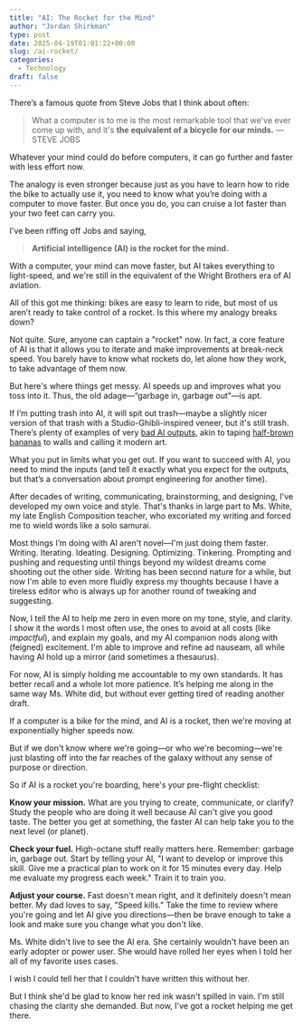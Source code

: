 ```yaml
---
title: "AI: The Rocket for the Mind"
author: "Jordan Shirkman"
type: post
date: 2025-04-19T01:01:22+00:00
slug: /ai-rocket/
categories:
  - Technology
draft: false
---
```

There’s a famous quote from Steve Jobs that I think about often:

> What a computer is to me is the most remarkable tool that we've ever come up with, and it's **the equivalent of a bicycle for our minds.**
> — STEVE JOBS

Whatever your mind could do before computers, it can go further and faster with less effort now.  

The analogy is even stronger because just as you have to learn how to ride the bike to actually use it, you need to know what you’re doing with a computer to move faster. But once you do, you can cruise a lot faster than your two feet can carry you. 

I've been riffing off Jobs and saying, 

> **Artificial intelligence (AI) is the rocket for the mind.**

With a computer, your mind can move faster, but AI takes everything to light-speed, and we're still in the equivalent of the Wright Brothers era of AI aviation.

All of this got me thinking: bikes are easy to learn to ride, but most of us aren’t ready to take control of a rocket. Is this where my analogy breaks down? 

Not quite. Sure, anyone can captain a "rocket" now. In fact, a core feature of AI is that it allows you to iterate and make improvements at break-neck speed. You barely have to know what rockets do, let alone how they work, to take advantage of them now.

But here's where things get messy. AI speeds up and improves what you toss into it. Thus, the old adage—“garbage in, garbage out"—is apt.

If I’m putting trash into AI, it will spit out trash—maybe a slightly nicer version of that trash with a Studio-Ghibli-inspired veneer, but it's still trash. There’s plenty of examples of very [bad AI outputs](https://www.google.com/search?q=will+smith+ai+2023&sca_esv=4c501b42f1890102&sxsrf=AHTn8zqnVtA3K7jZCucM7X7lBkoRvbNujQ%3A1744913934793&ei=DkYBaNCMMMvB4-EPt8KXyA0&ved=0ahUKEwjQy_z51t-MAxXL4DgGHTfhBdkQ4dUDCBA&uact=5&oq=will+smith+ai+2023&gs_lp=Egxnd3Mtd2l6LXNlcnAiEndpbGwgc21pdGggYWkgMjAyMzIGEAAYFhgeMgYQABgWGB4yBhAAGBYYHjIGEAAYFhgeMgsQABiABBiGAxiKBTILEAAYgAQYhgMYigUyCxAAGIAEGIYDGIoFMgsQABiABBiGAxiKBTILEAAYgAQYhgMYigUyCBAAGIAEGKIESJgZUJoFWNMXcAN4AZABAJgBwAGgAYwRqgEEMC4xNrgBA8gBAPgBAZgCEqAC5hDCAgoQABiwAxjWBBhHwgIKECMYgAQYJxiKBcICBBAjGCfCAgoQABiABBhDGIoFwgIKEC4YgAQYQxiKBcICCxAuGIAEGNEDGMcBwgIFEAAYgATCAgUQLhiABMICCxAAGIAEGJECGIoFwgIQEC4YgAQY0QMYQxjHARiKBcICCBAAGIAEGMsBmAMAiAYBkAYIkgcEMy4xNaAHtPMBsgcEMC4xNbgH1hA&sclient=gws-wiz-serp#fpstate=ive&vld=cid:2cc0fd51,vid:lMz9_YNg1Wk,st:0), akin to taping [half-brown bananas](https://www.voanews.com/a/how-a-viral-duct-taped-banana-came-to-be-worth-6-2-million/7871610.html) to walls and calling it modern art. 

What you put in limits what you get out. If you want to succeed with AI, you need to mind the inputs (and tell it exactly what you expect for the outputs, but that’s a conversation about prompt engineering for another time).

After decades of writing, communicating, brainstorming, and designing, I've developed my own voice and style. That's thanks in large part to Ms. White, my late English Composition teacher, who excoriated my writing and forced me to wield  words like a solo samurai.

Most things I’m doing with AI aren't novel—I'm just doing them faster. Writing. Iterating. Ideating. Designing. Optimizing. Tinkering. Prompting and pushing and requesting until things beyond my wildest dreams come shooting out the other side. Writing has been second nature for a while, but now I'm able to even more fluidly express my thoughts because I have a tireless editor who is always up for another round of tweaking and suggesting.

Now, I tell the AI to help me zero in even more on my tone, style, and clarity. I show it the words I most often use, the ones to avoid at all costs (like *impactful*), and explain my goals, and my AI companion nods along with (feigned) excitement. I'm able to improve and refine ad nauseam, all while having AI hold up a mirror (and sometimes a thesaurus). 

For now, AI is simply holding me accountable to my own standards. It has better recall and a whole lot more patience. It’s helping me along in the same way Ms. White did, but without ever getting tired of reading another draft.

If a computer is a bike for the mind, and AI is a rocket, then we're moving at exponentially higher speeds now. 

But if we don't know where we're going—or who we're becoming—we're just blasting off into the far reaches of the galaxy without any sense of purpose or direction.

So if AI is a rocket you're boarding, here's your pre-flight checklist:

**Know your mission.** What are you trying to create, communicate, or clarify? Study the people who are doing it well because AI can't give you good taste. The better you get at something, the faster AI can help take you to the next level (or planet).

**Check your fuel.** High-octane stuff really matters here. Remember: garbage in, garbage out. Start by telling your AI, "I want to develop or improve this skill. Give me a practical plan to work on it for 15 minutes every day. Help me evaluate my progress each week." Train it to train you.

**Adjust your course.** Fast doesn't mean right, and it definitely doesn't mean better. My dad loves to say, "Speed kills." Take the time to review where you're going and let AI give you directions—then be brave enough to take a look and make sure you change what you don't like.

Ms. White didn't live to see the AI era. She certainly wouldn't have been an early adopter or power user. She would have rolled her eyes when I told her all of my favorite uses cases.

I wish I could tell her that I couldn't have written this without her.

But I think she'd be glad to know her red ink wasn't spilled in vain. I'm still chasing the clarity she demanded. But now, I've got a rocket helping me get there.
